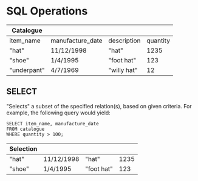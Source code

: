 # SQL Operations

| Catalogue   |                  |             |          |
| ----------- | ---------------- | ----------- | -------- |
| item_name   | manufacture_date | description | quantity |
| "hat"       | 11/12/1998       | "hat"       | 1235     |
| "shoe"      | 1/4/1995         | "foot hat"  | 123      |
| "underpant" | 4/7/1969         | "willy hat" | 12       |

## SELECT

"Selects" a subset of the specified relation(s), based on given criteria.
For example, the following query would yield:

    SELECT item_name, manufacture_date
    FROM catalogue
    WHERE quantity > 100;

| Selection |            |            |      |
| --------- | ---------- | ---------- | ---- |
| "hat"     | 11/12/1998 | "hat"      | 1235 |
| "shoe"    | 1/4/1995   | "foot hat" | 123  |
